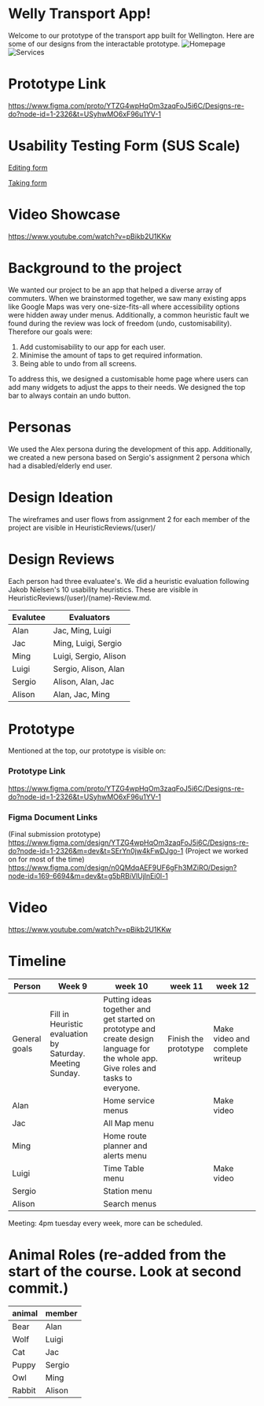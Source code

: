 # Welly Transport App!
Welcome to our prototype of the transport app built for Wellington. Here are some of our designs from the interactable prototype.
![Homepage](Images/Homepage.png)
![Services](Images/Services.png)

# Prototype Link
https://www.figma.com/proto/YTZG4wpHqOm3zaqFoJ5i6C/Designs-re-do?node-id=1-2326&t=USyhwMO6xF96u1YV-1

# Usability Testing Form (SUS Scale)
[Editing form](https://docs.google.com/forms/d/1_TPhq04uWkL6Eqsrghqg4PjEJfSAYxX0xpPBdV2swzA/)

[Taking form](https://docs.google.com/forms/d/e/1FAIpQLSeA8zQ6I9JfkGGCGDoA0lNIrroyjGjylQp3h38Ly1RxM2qfVw/viewform)

# Video Showcase
https://www.youtube.com/watch?v=pBikb2U1KKw

# Background to the project
We wanted our project to be an app that helped a diverse array of commuters. When we brainstormed together, we saw many existing apps like Google Maps was very one-size-fits-all where accessibility options were hidden away under menus. Additionally, a common heuristic fault we found during the review was lock of freedom (undo, customisability). Therefore our goals were:
1. Add customisability to our app for each user.
2. Minimise the amount of taps to get required information.
3. Being able to undo from all screens.

To address this, we designed a customisable home page where users can add many widgets to adjust the apps to their needs. We designed the top bar to always contain an undo button. 

# Personas
We used the Alex persona during the development of this app. Additionally, we created a new persona based on Sergio's assignment 2 persona which had a disabled/elderly end user.

# Design Ideation
The wireframes and user flows from assignment 2 for each member of the project are visible in HeuristicReviews/(user)/

# Design Reviews
Each person had three evaluatee's. We did a heuristic evaluation following Jakob Nielsen's 10 usability heuristics. These are visible in HeuristicReviews/(user)/(name)-Review.md.

| Evalutee | Evaluators            |
| -------- | --------------------- |
| Alan     | Jac, Ming, Luigi      |
| Jac      | Ming, Luigi, Sergio   |
| Ming     | Luigi, Sergio, Alison |
| Luigi    | Sergio, Alison, Alan  |
| Sergio   | Alison, Alan, Jac     |
| Alison   | Alan, Jac, Ming       |

# Prototype
Mentioned at the top, our prototype is visible on:
### Prototype Link
https://www.figma.com/proto/YTZG4wpHqOm3zaqFoJ5i6C/Designs-re-do?node-id=1-2326&t=USyhwMO6xF96u1YV-1
### Figma Document Links
(Final submission prototype) https://www.figma.com/design/YTZG4wpHqOm3zaqFoJ5i6C/Designs-re-do?node-id=1-2326&m=dev&t=SErYn0jw4kFwDJgo-1
(Project we worked on for most of the time) https://www.figma.com/design/n0QMdqAEF9UF6gFh3MZiRO/Design?node-id=169-6694&m=dev&t=g5bRBiVlUjlnEi0l-1

# Video
https://www.youtube.com/watch?v=pBikb2U1KKw


# Timeline
| Person | Week 9                       | week 10                                                                                   | week 11              | week 12        |
| ------ | ---------------------------- | ----------------------------------------------------------------------------------------- | -------------------- | -------------- |
| General goals | Fill in Heuristic evaluation by Saturday. Meeting Sunday. | Putting ideas together and get started on prototype and create design language for the whole app. Give roles and tasks to everyone. | Finish the prototype | Make video and complete writeup |
| Alan   |  | Home service menus |  | Make video |
| Jac    |  | All Map menu |                      |                |
| Ming   |  | Home route planner and alerts menu |                      |                |
| Luigi  |  | Time Table menu |                      | Make video |
| Sergio |  | Station menu |                      |                |
| Alison |  | Search menus |                      |                |

Meeting: 4pm tuesday every week, more can be scheduled.

# Animal Roles (re-added from the start of the course. Look at second commit.)

| animal | member |
| ------ | ------ |
| Bear   | Alan   |
| Wolf   | Luigi  |
| Cat    | Jac    |
| Puppy  | Sergio       |
| Owl    | Ming   |
| Rabbit | Alison       |